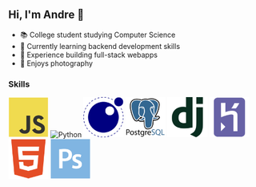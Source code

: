 ## Hi, I'm Andre 👋

- 📚 College student studying Computer Science
- 🌱 Currently learning backend development skills
- 🔧 Experience building full-stack webapps
- 📸 Enjoys photography

### Skills
<p float="left">
<img src="https://raw.githubusercontent.com/devicons/devicon/master/icons/javascript/javascript-original.svg" alt="JavaScript" width="80"/>
<img src="https://raw.githubusercontent.com/rahul-jha98/github_readme_icons/main/language_and_tools/square/python/python.svg" alt="Python" width="80" /> 
<img src="https://raw.githubusercontent.com/devicons/devicon/master/icons/lua/lua-plain.svg" alt="Lua" width="80" />
<img src="https://raw.githubusercontent.com/devicons/devicon/master/icons/postgresql/postgresql-original-wordmark.svg" alt="PostgreSQL" width="80"/> 
<img src="https://raw.githubusercontent.com/devicons/devicon/master/icons/django/django-plain.svg" alt="Django" width="80" />
<img src="https://raw.githubusercontent.com/devicons/devicon/master/icons/heroku/heroku-plain.svg" alt="Heroku" width="80" />
<img src="https://raw.githubusercontent.com/devicons/devicon/master/icons/html5/html5-plain.svg" alt="HTML5" width="80" />
<img src="https://raw.githubusercontent.com/devicons/devicon/master/icons/photoshop/photoshop-plain.svg" alt="Photoshop" width="80" />
</p>
<!--
**andreholman/andreholman** is a ✨ _special_ ✨ repository because its `README.md` (this file) appears on your GitHub profile.

- 👯 I’m looking to collaborate on ...
- 🤔 I’m looking for help with ...
- 💬 Ask me about ...
- 📫 How to reach me: ...
- 😄 Pronouns: ...
- ⚡ Fun fact: ...
-->
